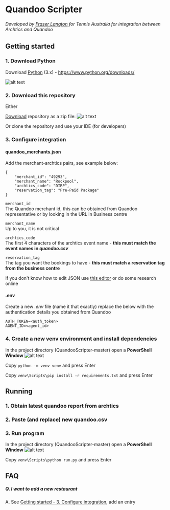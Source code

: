 # Quandoo Scripter
###### Developed by [Fraser Langton](https://github.com/fraser-langton) for Tennis Australia for integration between Archtics and Quandoo


## Getting started

### 1. Download Python
Download [Python](https://www.python.org/downloads/) (3.x) - https://www.python.org/downloads/

![alt text](https://i.ibb.co/ygr9F0c/Capture.png)


### 2. Download this repository
Either

[Download](https://github.com/fraser-langton/QuandooScripter/archive/master.zip) repository as a zip file:
![alt text](https://i.ibb.co/6wQHt2L/Screenshot-2021-03-05-111248.png)

Or clone the repository and use your IDE (for developers)


### 3. Configure integration
#### quandoo_merchants.json
Add the merchant-archtics pairs, see example below:
```
{
    "merchant_id": "49293",
    "merchant_name": "Rockpool",
    "archtics_code": "DIRP",
    "reservation_tag": "Pre-Paid Package"
}
```
`merchant_id`\
The Quandoo merchant id, this can be obtained from Quandoo representative or by looking in the URL 
in Business centre

`merchant_name`\
Up to you, it is not critical

`archtics_code`\
The first 4 characters of the archtics event name - **this must match the event names in _quandoo.csv_**

`reservation_tag`\
The tag you want the bookings to have - **this must match a reservation tag from the business centre**

If you don't know how to edit JSON use [this editor](https://jsoneditoronline.org/) or do some research online


#### .env
Create a new _.env_ file (name it that exactly) replace the below with the authentication details you 
obtained from Quandoo 
```
AUTH_TOKEN=<auth_token>
AGENT_ID=<agent_id>
```

### 4. Create a new venv environment and install dependencies
In the project directory (QuandooScripter-master) open a **PowerShell Window** 
![alt text](https://i.ibb.co/2W87rPN/Screenshot-2021-03-05-111917.png)

Copy `python -m venv venv` and press Enter

Copy `venv\Scripts\pip install -r requirements.txt` and press Enter


## Running

### 1. Obtain latest quandoo report from archtics

### 2. Paste (and replace) new quandoo.csv

### 3. Run program
In the project directory (QuandooScripter-master) open a **PowerShell Window** 
![alt text](https://i.ibb.co/2W87rPN/Screenshot-2021-03-05-111917.png)

Copy `venv\Scripts\python run.py` and press Enter


## FAQ

##### Q. I want to add a new restaurant
A. See [Getting started - 3. Configure integration](#3.-Configure-integration), add an entry


